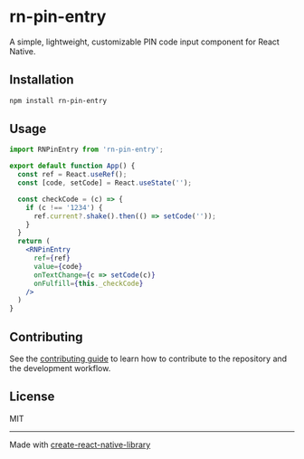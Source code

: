 # rn-pin-entry

A simple, lightweight, customizable PIN code input component for React Native.

## Installation

```sh
npm install rn-pin-entry
```

## Usage


```jsx
import RNPinEntry from 'rn-pin-entry';

export default function App() {
  const ref = React.useRef();
  const [code, setCode] = React.useState('');

  const checkCode = (c) => {
    if (c !== '1234') {
      ref.current?.shake().then(() => setCode(''));
    }
  }
  return (
    <RNPinEntry
      ref={ref}
      value={code}
      onTextChange={c => setCode(c)}
      onFulfill={this._checkCode}
    />
  )
}
```


## Contributing

See the [contributing guide](CONTRIBUTING.md) to learn how to contribute to the repository and the development workflow.

## License

MIT

---

Made with [create-react-native-library](https://github.com/callstack/react-native-builder-bob)
